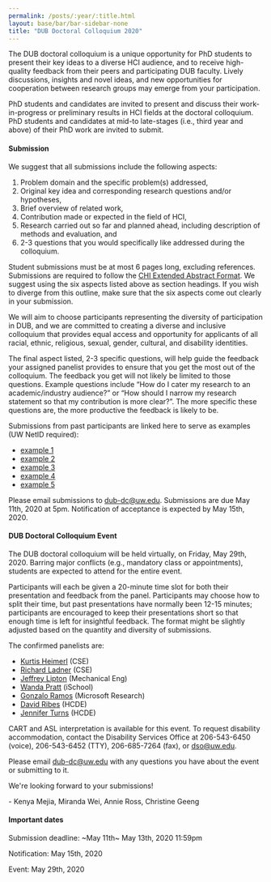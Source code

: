 ```yaml
---
permalink: /posts/:year/:title.html
layout: base/bar/bar-sidebar-none
title: "DUB Doctoral Colloquium 2020"
---
```


<div class="row" style="margin-bottom: 15px">
  <div class="col-md-8" markdown="block">
The DUB doctoral colloquium is a unique opportunity for PhD students to present their key ideas to a diverse HCI audience, and to receive high-quality feedback from their peers and participating DUB faculty. Lively discussions, insights and novel ideas, and new opportunities for cooperation between research groups may emerge from your participation.

PhD students and candidates are invited to present and discuss their work-in-progress or preliminary results in HCI fields at the doctoral colloquium. PhD students and candidates at mid-to late-stages (i.e., third year and above) of their PhD work are invited to submit.

<h4> Submission </h4>

We suggest that all submissions include the following aspects:

1. Problem domain and the specific problem(s) addressed,
2. Original key idea and corresponding research questions and/or hypotheses,
3. Brief overview of related work,
4. Contribution made or expected in the field of HCI,
5. Research carried out so far and planned ahead, including description of methods and evaluation, and
6. 2-3 questions that you would specifically like addressed during the colloquium.

Student submissions must be at most 6 pages long, excluding references. Submissions are required to follow the <a href="//chi2019.acm.org/authors/chi-proceedings-format/">CHI Extended Abstract Format</a>. We suggest using the six aspects listed above as section headings. If you wish to diverge from this outline, make sure that the six aspects come out clearly in your submission. 

We will aim to choose participants representing the diversity of participation in DUB, and we are committed to creating a diverse and inclusive colloquium that provides equal access and opportunity for applicants of all racial, ethnic, religious, sexual, gender, cultural, and disability identities.

The final aspect listed, 2-3 specific questions, will help guide the feedback your assigned panelist provides to ensure that you get the most out of the colloquium. The feedback you get will not likely be limited to those questions. Example questions include “How do I cater my research to an academic/industry audience?” or “How should I narrow my research statement so that my contribution is more clear?”. The more specific these questions are, the more productive the feedback is likely to be.

Submissions from past participants are linked here to serve as examples (UW NetID required): 

- <a href="https://drive.google.com/open?id=1C4UwKMTIar_Zf5zz1QA6D3u2oY1TUIb2">example 1</a>
- <a href="https://drive.google.com/open?id=1Wx-xmo51Ie4WIZgO-Oh5XX5fmquBLvdy">example 2</a>
- <a href="https://drive.google.com/open?id=1gsjVS7Y2v7ggXfBXf7QaLAuuoIBVUi0S">example 3</a>
- <a href="https://drive.google.com/open?id=1hkjtipdghFQRYMjH6oYAYitPAvdmdapZ">example 4</a>
- <a href="https://drive.google.com/open?id=1G5uFm4ZrhDmjj40tKaag5CnuQAn5cwD2">example 5</a>

Please email submissions to <a href="mailto:dub-dc@uw.edu">dub-dc@uw.edu</a>. Submissions are due May 11th, 2020 at 5pm. Notification of acceptance is expected by May 15th, 2020.

<h4> DUB Doctoral Colloquium Event </h4>

The DUB doctoral colloquium will be held virtually, on Friday, May 29th, 2020. Barring major conflicts (e.g., mandatory class or appointments), students are expected to attend for the entire event.

Participants will each be given a 20-minute time slot for both their presentation and feedback from the panel. Participants may choose how to split their time, but past presentations have normally been 12-15 minutes; participants are encouraged to keep their presentations short so that enough time is left for insightful feedback. The format might be slightly adjusted based on the quantity and diversity of submissions.

The confirmed panelists are:

- <a href="https://kurti.sh/">Kurtis Heimerl</a> (CSE)
- <a href="https://www.cs.washington.edu/people/faculty/ladner">Richard Ladner</a> (CSE)
- <a href="https://www.me.washington.edu/facultyfinder/jeffrey-ian-lipton">Jeffrey Lipton</a> (Mechanical Eng)
- <a href="https://faculty.washington.edu/wpratt/">Wanda Pratt</a> (iSchool)
- <a href="https://www.microsoft.com/en-us/research/people/goramos/">Gonzalo Ramos</a> (Microsoft Research)
- <a href="https://www.hcde.washington.edu/ribes">David Ribes</a> (HCDE)
- <a href="https://www.hcde.washington.edu/turns">Jennifer Turns</a> (HCDE)

CART and ASL interpretation is available for this event. To request disability accommodation, contact the Disability Services Office at 206-543-6450 (voice), 206-543-6452 (TTY), 206-685-7264 (fax), or dso@uw.edu.

Please email <a href="mailto:dub-dc@uw.edu">dub-dc@uw.edu</a> with any questions you have about the event or submitting to it.

We're looking forward to your submissions!

\- Kenya Mejia, Miranda Wei, Annie Ross, Christine Geeng
  </div>
  <div class="col-md-4" markdown="block">
<h4> Important dates </h4>

Submission deadline: ~May 11th~ May 13th, 2020 11:59pm

Notification: May 15th, 2020

Event: May 29th, 2020
  </div>
</div>
